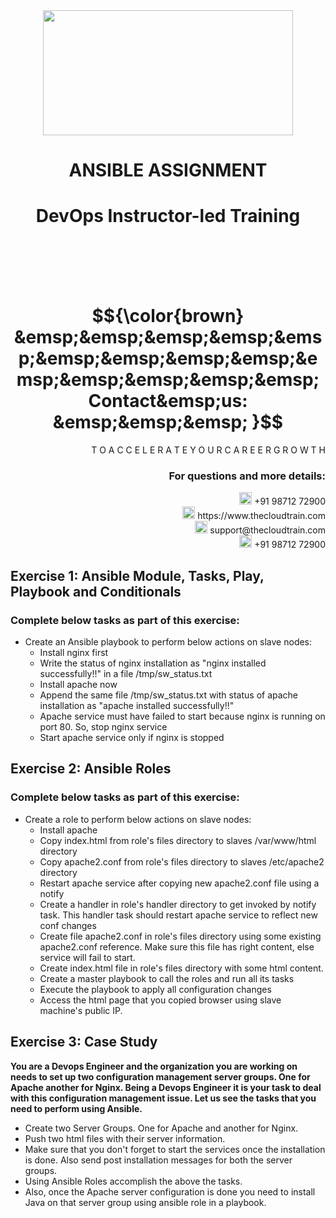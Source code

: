 <div align="center">
<img src=https://static.wixstatic.com/media/1c706c_a5df0ad56f894928bf858a74ba744b32~mv2.png/v1/fit/w_2500,h_1330,al_c/1c706c_a5df0ad56f894928bf858a74ba744b32~mv2.png width="400" height="200">
 </div>

# <div align="center"> ANSIBLE ASSIGNMENT </p>

# <div align="center"> DevOps Instructor-led Training </div>

<br />

<br />

<br />

<br />

# $${\color{brown} &emsp;&emsp;&emsp;&emsp;&emsp;&emsp;&emsp;&emsp;&emsp;&emsp;&emsp;&emsp;&emsp;&emsp; Contact&emsp;us: &emsp;&emsp;&emsp; }$$

<div align="right"> T O A C C E L E R A T E Y O U R C A R E E R G R O W T H </div>

### <div align="right"> For questions and more details: </div>

<div align="right"> <img src=https://w7.pngwing.com/pngs/759/922/png-transparent-telephone-logo-iphone-telephone-call-smartphone-phone-electronics-text-trademark-thumbnail.png width="20" height="20"> +91 98712 72900 </div>

<div align="right"> <img src=https://pbs.twimg.com/profile_images/1450734615946219520/jmBHQRRa_400x400.jpg width="20" height="20"> https://www.thecloudtrain.com </div>

<div align="right"> <img src=https://icons.iconarchive.com/icons/martz90/circle/512/email-icon.png width="20" height="20"> support@thecloudtrain.com </div>

<div align="right"> <img src=https://png.pngtree.com/png-vector/20221018/ourmid/pngtree-whatsapp-icon-png-image_6315990.png width="20" height="20"> +91 98712 72900 </div>

## Exercise 1: Ansible Module, Tasks, Play, Playbook and Conditionals

### Complete below tasks as part of this exercise:

* Create an Ansible playbook to perform below actions on slave nodes:
  * Install nginx first
  * Write the status of nginx installation as "nginx installed successfully!!" in a file /tmp/sw\_status.txt
  * Install apache now
  * Append the same file /tmp/sw\_status.txt with status of apache installation as "apache installed successfully!!"
  * Apache service must have failed to start because nginx is running on port 80. So, stop nginx service
  * Start apache service only if nginx is stopped

## Exercise 2: Ansible Roles

### Complete below tasks as part of this exercise:

* Create a role to perform below actions on slave nodes:
  * Install apache
  * Copy index.html from role's files directory to slaves /var/www/html directory
  * Copy apache2.conf from role's files directory to slaves /etc/apache2 directory
  * Restart apache service after copying new apache2.conf file using a notify
  * Create a handler in role's handler directory to get invoked by notify task. This handler task should restart apache service to reflect new conf changes
  * Create file apache2.conf in role's files directory using some existing apache2.conf reference. Make sure this file has right content, else service will fail to start.
  * Create index.html file in role's files directory with some html content.
  * Create a master playbook to call the roles and run all its tasks
  * Execute the playbook to apply all configuration changes
  * Access the html page that you copied browser using slave machine's public IP.

## Exercise 3: Case Study

**You are a Devops Engineer and the organization you are working on needs to set up two configuration management server groups. One for Apache another for Nginx. Being a Devops Engineer it is your task to deal with this configuration management issue. Let us see the tasks that you need to perform using Ansible.**

* Create two Server Groups. One for Apache and another for Nginx.
* Push two html files with their server information.
* Make sure that you don't forget to start the services once the installation is done. Also send post installation messages for both the server groups.
* Using Ansible Roles accomplish the above the tasks.
* Also, once the Apache server configuration is done you need to install Java on that server group using ansible role in a playbook.
